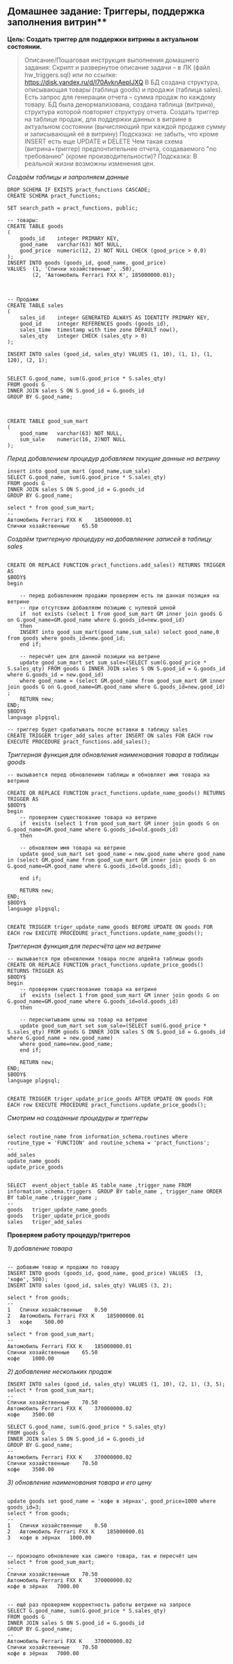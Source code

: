 ## Домашнее задание: Триггеры, поддержка заполнения витрин**

**Цель: Создать триггер для поддержки витрины в актуальном состоянии.**


> Описание/Пошаговая инструкция выполнения домашнего задания:
> Скрипт и развернутое описание задачи – в ЛК (файл hw_triggers.sql) или по ссылке: https://disk.yandex.ru/d/l70AvknAepIJXQ
> В БД создана структура, описывающая товары (таблица goods) и продажи (таблица sales).
> Есть запрос для генерации отчета – сумма продаж по каждому товару.
> БД была денормализована, создана таблица (витрина), структура которой повторяет структуру отчета.
> Создать триггер на таблице продаж, для поддержки данных в витрине в актуальном состоянии (вычисляющий при каждой продаже сумму и записывающий её в витрину)
> Подсказка: не забыть, что кроме INSERT есть еще UPDATE и DELETE
> Чем такая схема (витрина+триггер) предпочтительнее отчета, создаваемого "по требованию" (кроме производительности)?
> Подсказка: В реальной жизни возможны изменения цен.



*Создаём таблицы и запролняем данные*
```
DROP SCHEMA IF EXISTS pract_functions CASCADE;
CREATE SCHEMA pract_functions;

SET search_path = pract_functions, public;

-- товары:
CREATE TABLE goods
(
    goods_id    integer PRIMARY KEY,
    good_name   varchar(63) NOT NULL,
    good_price  numeric(12, 2) NOT NULL CHECK (good_price > 0.0)
);
INSERT INTO goods (goods_id, good_name, good_price)
VALUES 	(1, 'Спички хозайственные', .50),
		(2, 'Автомобиль Ferrari FXX K', 185000000.01);
	


-- Продажи
CREATE TABLE sales
(
    sales_id    integer GENERATED ALWAYS AS IDENTITY PRIMARY KEY,
    good_id     integer REFERENCES goods (goods_id),
    sales_time  timestamp with time zone DEFAULT now(),
    sales_qty   integer CHECK (sales_qty > 0)
);

INSERT INTO sales (good_id, sales_qty) VALUES (1, 10), (1, 1), (1, 120), (2, 1);


SELECT G.good_name, sum(G.good_price * S.sales_qty)
FROM goods G
INNER JOIN sales S ON S.good_id = G.goods_id
GROUP BY G.good_name;



CREATE TABLE good_sum_mart
(
	good_name   varchar(63) NOT NULL,
	sum_sale	numeric(16, 2)NOT NULL
);
```


*Перед добавлением процедур добавляем текущие данные на ветрину*

```
insert into good_sum_mart (good_name,sum_sale)
SELECT G.good_name, sum(G.good_price * S.sales_qty)
FROM goods G
INNER JOIN sales S ON S.good_id = G.goods_id
GROUP BY G.good_name;

select * from good_sum_mart;
--
Автомобиль Ferrari FXX K	185000000.01
Спички хозайственные	65.50
```


*Cоздаём триггерную процедуру на добавляение записей в таблицу sales*
```

CREATE OR REPLACE FUNCTION pract_functions.add_sales() RETURNS TRIGGER AS
$BODY$
begin

	-- перед добавлением продажи проверяем есть ли данная позиция на ветрине
	-- при отсутсвии добавляем позицию с нулевой ценой
	if  not exists (select 1 from good_sum_mart GM inner join goods G on G.good_name=GM.good_name where G.goods_id=new.good_id)
	then 
	INSERT into good_sum_mart(good_name,sum_sale) select good_name,0 from goods where goods_id=new.good_id;
	end if;

	-- пересчёт цен для данной позиции на ветрине
	update good_sum_mart set sum_sale=(SELECT sum(G.good_price * S.sales_qty) FROM goods G INNER JOIN sales S ON S.good_id = G.goods_id where G.goods_id = new.good_id)
	where good_name = (select GM.good_name from good_sum_mart GM inner join goods G on G.good_name=GM.good_name where G.goods_id=new.good_id)	;
	RETURN new;   
END;
$BODY$
language plpgsql;

-- триггер будет срабатывать после вставки в таблицу sales
CREATE TRIGGER triger_add_sales after INSERT ON sales FOR EACH row EXECUTE PROCEDURE pract_functions.add_sales();

```


*Триггерная функция для обновления наименования товара в таблицы goods*
```
-- вызывается перед обновлением таблицы и обновляет имя товара на ветрине

CREATE OR REPLACE FUNCTION pract_functions.update_name_goods() RETURNS TRIGGER AS
$BODY$
begin
	-- проверяем существование товара на ветрине
	if  exists (select 1 from good_sum_mart GM inner join goods G on G.good_name=GM.good_name where G.goods_id=old.goods_id)
	then 

	-- обновляем имя товара на ветрине
	update good_sum_mart set good_name = new.good_name where good_name in (select GM.good_name from good_sum_mart GM inner join goods G on G.good_name=GM.good_name where G.goods_id=old.goods_id);	

	end if;

	RETURN new;   
END;
$BODY$
language plpgsql;


CREATE TRIGGER triger_update_name_goods BEFORE UPDATE ON goods FOR EACH row EXECUTE PROCEDURE pract_functions.update_name_goods();
```


*Триггерная функция для пересчёта цен на ветрине*
```
-- вызывается при обновлении товара после апдейта таблицы goods
CREATE OR REPLACE FUNCTION pract_functions.update_price_goods() RETURNS TRIGGER AS
$BODY$
begin
	-- проверяем существование товара на ветрине
	if  exists (select 1 from good_sum_mart GM inner join goods G on G.good_name=GM.good_name where G.goods_id=old.goods_id)
	then 

	-- пересчитываем цены на товар на ветрине
	update good_sum_mart set sum_sale=(SELECT sum(G.good_price * S.sales_qty) FROM goods G INNER JOIN sales S ON S.good_id = G.goods_id where G.good_name = new.good_name)
	where good_name=new.good_name;
	end if;

	RETURN new;   
END;
$BODY$
language plpgsql;


CREATE TRIGGER triger_update_price_goods AFTER UPDATE ON goods FOR EACH row EXECUTE PROCEDURE pract_functions.update_price_goods();
```





*Смотрим на созданные процедуры и триггеры*

```

select routine_name from information_schema.routines where routine_type = 'FUNCTION' and routine_schema = 'pract_functions';
--
add_sales
update_name_goods
update_price_goods

   
SELECT  event_object_table AS table_name ,trigger_name FROM information_schema.triggers  GROUP BY table_name , trigger_name ORDER BY table_name ,trigger_name ;   
--
goods	triger_update_name_goods
goods	triger_update_price_goods
sales	triger_add_sales

```


**Проверяем работу процедур/триггеров**
   
   
*1) добавление товара*
```

-- добавим товар и продажи по товару
INSERT INTO goods (goods_id, good_name, good_price) VALUES 	(3, 'кофе', 500);
INSERT INTO sales (good_id, sales_qty) VALUES (3, 2);

select * from goods;
--
1	Спички хозайственные	0.50
2	Автомобиль Ferrari FXX K	185000000.01
3	кофе	500.00

select * from good_sum_mart;
--
Автомобиль Ferrari FXX K	185000000.01
Спички хозайственные	65.50
кофе	1000.00
```


*2) добавление нескольких продаж*
```
INSERT INTO sales (good_id, sales_qty) VALUES (1, 10), (2, 1), (3, 5);
select * from good_sum_mart;
--
Спички хозайственные	70.50
Автомобиль Ferrari FXX K	370000000.02
кофе	3500.00

SELECT G.good_name, sum(G.good_price * S.sales_qty)
FROM goods G
INNER JOIN sales S ON S.good_id = G.goods_id
GROUP BY G.good_name;
--
Автомобиль Ferrari FXX K	370000000.02
Спички хозайственные	70.50
кофе	3500.00
```


*3) обновление наименования товара и его цену*
```

update goods set good_name = 'кофе в зёрнах', good_price=1000 where goods_id=3;
select * from goods;
--
1	Спички хозайственные	0.50
2	Автомобиль Ferrari FXX K	185000000.01
3	кофе в зёрнах	1000.00


-- произошло обновление как самого товара, так и пересчёт цен
select * from good_sum_mart;
--
Спички хозайственные	70.50
Автомобиль Ferrari FXX K	370000000.02
кофе в зёрнах	7000.00


-- ещё раз проверяем корректность работы ветрине на запросе
SELECT G.good_name, sum(G.good_price * S.sales_qty)
FROM goods G
INNER JOIN sales S ON S.good_id = G.goods_id
GROUP BY G.good_name;
--
Автомобиль Ferrari FXX K	370000000.02
Спички хозайственные	70.50
кофе в зёрнах	7000.00
```






